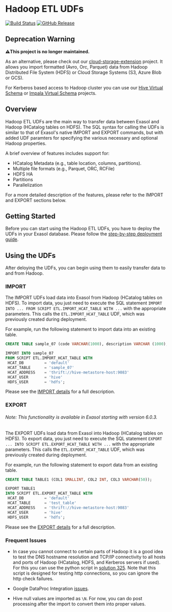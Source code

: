 # Hadoop ETL UDFs

[![Build Status](https://github.com/exasol/hadoop-etl-udfs/actions/workflows/ci-build.yml/badge.svg)](https://github.com/exasol/hadoop-etl-udfs/actions/workflows/ci-build.yml)
[![GitHub Release](https://img.shields.io/github/release/exasol/hadoop-etl-udfs.svg?logo=github)](https://github.com/exasol/hadoop-etl-udfs/releases/latest)

## Deprecation Warning

**⚠️This project is no longer maintained.**

As an alternative, please check out our [cloud-storage-extension](https://github.com/exasol/cloud-storage-extension/) project. It allows you import formatted (Avro, Orc, Parquet) data from Hadoop Distributed File System (HDFS) or Cloud Storage Systems (S3, Azure Blob or GCS).

For Kerberos based access to Hadoop cluster you can use our [Hive Virtual Schema](https://github.com/exasol/hive-virtual-schema) or [Impala Virtual Schema](https://github.com/exasol/impala-virtual-schema) projects.

## Overview

Hadoop ETL UDFs are the main way to transfer data between Exasol and Hadoop (HCatalog tables on HDFS). The SQL syntax for calling the UDFs is similar to that of Exasol's native IMPORT and EXPORT commands, but with added UDF paramters for specifying the various necessary and optional Hadoop properties.

A brief overview of features includes support for:
* HCatalog Metadata (e.g., table location, columns, partitions).
* Multiple file formats (e.g., Parquet, ORC, RCFile)
* HDFS HA
* Partitions
* Parallelization

For a more detailed description of the features, please refer to the IMPORT and EXPORT sections below.

## Getting Started

Before you can start using the Hadoop ETL UDFs, you have to deploy the UDFs in your Exasol database.
Please follow the [step-by-step deployment guide](doc/deployment-guide.md).

## Using the UDFs

After deloying the UDFs, you can begin using them to easily transfer data to and from Hadoop.

### IMPORT

The IMPORT UDFs load data into Exasol from Hadoop (HCatalog tables on HDFS). To import data, you just need to execute the SQL statement ```IMPORT INTO ... FROM SCRIPT ETL.IMPORT_HCAT_TABLE WITH ...``` with the appropriate parameters. This calls the ```ETL.IMPORT_HCAT_TABLE``` UDF, which was previously created during deployment.

For example, run the following statement to import data into an existing table.
```sql
CREATE TABLE sample_07 (code VARCHAR(1000), description VARCHAR (1000), total_emp INT, salary INT);

IMPORT INTO sample_07
FROM SCRIPT ETL.IMPORT_HCAT_TABLE WITH
 HCAT_DB         = 'default'
 HCAT_TABLE      = 'sample_07'
 HCAT_ADDRESS    = 'thrift://hive-metastore-host:9083'
 HCAT_USER       = 'hive'
 HDFS_USER       = 'hdfs';
```

Please see the [IMPORT details](doc/import.md) for a full description.

### EXPORT

###### Note: This functionality is available in Exasol starting with version 6.0.3.

The EXPORT UDFs load data from Exasol into Hadoop (HCatalog tables on HDFS). To export data, you just need to execute the SQL statement ```EXPORT ... INTO SCRIPT ETL.EXPORT_HCAT_TABLE WITH ...``` with the appropriate parameters. This calls the ```ETL.EXPORT_HCAT_TABLE``` UDF, which was previously created during deployment.

For example, run the following statement to export data from an existing table.
```sql
CREATE TABLE TABLE1 (COL1 SMALLINT, COL2 INT, COL3 VARCHAR(50));

EXPORT TABLE1
INTO SCRIPT ETL.EXPORT_HCAT_TABLE WITH
 HCAT_DB         = 'default'
 HCAT_TABLE      = 'test_table'
 HCAT_ADDRESS    = 'thrift://hive-metastore-host:9083'
 HCAT_USER       = 'hive'
 HDFS_USER       = 'hdfs';
```

Please see the [EXPORT details](doc/export.md) for a full description.

### Frequent Issues

* In case you cannot connect to certain parts of Hadoop it is a good idea to test the DNS hostname resolution and TCP/IP connectivity to all hosts and ports of Hadoop (HCatalog, HDFS, and Kerberos servers if used). For this you can use the python script in [solution 325](https://www.exasol.com/support/browse/SOL-325). Note that this script is designed for testing http connections, so you can ignore the http check failures.

* Google DataProc Integration [issues](./doc/dataproc-issues.md).

* Hive null values are imported as `\N`. For now, you can do post processing after the import to convert them into proper values.
